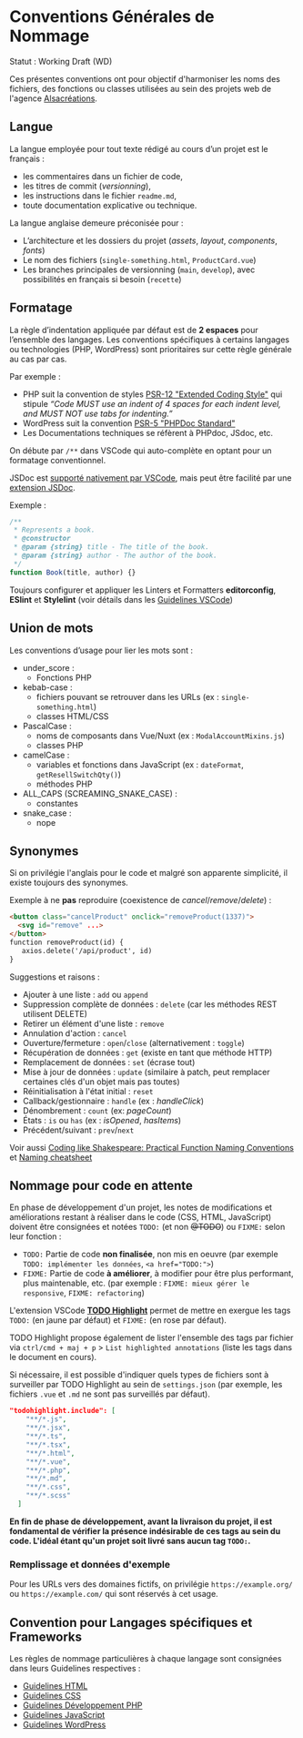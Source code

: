 # Conventions Générales de Nommage

Statut : Working Draft (WD)

Ces présentes conventions ont pour objectif d'harmoniser les noms des fichiers, des fonctions ou classes utilisées au sein des projets web de l'agence [Alsacréations](https://www.alsacreations.fr/).

## Langue

La langue employée pour tout texte rédigé au cours d’un projet est le français :

- les commentaires dans un fichier de code,
- les titres de commit (_versionning_),
- les instructions dans le fichier `readme.md`,
- toute documentation explicative ou technique.

La langue anglaise demeure préconisée pour :

- L’architecture et les dossiers du projet (_assets_, _layout_, _components_, _fonts_)
- Le nom des fichiers (`single-something.html`, `ProductCard.vue`)
- Les branches principales de versionning (`main`, `develop`), avec possibilités en français si besoin (`recette`)

## Formatage

La règle d’indentation appliquée par défaut est de **2 espaces** pour l’ensemble des langages. Les conventions spécifiques à certains langages ou technologies (PHP, WordPress) sont prioritaires sur cette règle générale au cas par cas.

Par exemple :

- PHP suit la convention de styles [PSR-12 "Extended Coding Style"](https://www.php-fig.org/psr/psr-12/) qui stipule _“Code MUST use an indent of 4 spaces for each indent level, and MUST NOT use tabs for indenting.”_
- WordPress suit la convention [PSR-5 "PHPDoc Standard"](https://www.php-fig.org/psr/)
- Les Documentations techniques se réfèrent à PHPdoc, JSdoc, etc.

On débute par `/**` dans VSCode qui auto-complète en optant pour un formatage conventionnel.

JSDoc est [supporté nativement par VSCode](https://code.visualstudio.com/docs/languages/javascript#_jsdoc-support), mais peut être facilité par une [extension JSDoc](https://marketplace.visualstudio.com/items?itemName=stevencl.addDocComments).

Exemple :

```js
/**
 * Represents a book.
 * @constructor
 * @param {string} title - The title of the book.
 * @param {string} author - The author of the book.
 */
function Book(title, author) {}
```

Toujours configurer et appliquer les Linters et Formatters **editorconfig**, **ESlint** et **Stylelint** (voir détails dans les [Guidelines VSCode](Guidelines-VScode.md))

## Union de mots

Les conventions d’usage pour lier les mots sont :

- under_score :
  - Fonctions PHP
- kebab-case :
  - fichiers pouvant se retrouver dans les URLs (ex : `single-something.html`)
  - classes HTML/CSS
- PascalCase :
  - noms de composants dans Vue/Nuxt (ex : `ModalAccountMixins.js`)
  - classes PHP
- camelCase :
  - variables et fonctions dans JavaScript (ex : `dateFormat`, `getResellSwitchQty()`)
  - méthodes PHP
- ALL_CAPS (SCREAMING_SNAKE_CASE) :
  - constantes
- snake_case :
  - nope

## Synonymes

Si on privilégie l'anglais pour le code et malgré son apparente simplicité, il existe toujours des synonymes.

Exemple à ne **pas** reproduire (coexistence de _cancel_/_remove_/_delete_) :

```html
<button class="cancelProduct" onclick="removeProduct(1337)">
  <svg id="remove" ...>
</button>
function removeProduct(id) {
   axios.delete('/api/product', id)
}
```

Suggestions et raisons :

- Ajouter à une liste : `add` ou `append`
- Suppression complète de données : `delete` (car les méthodes REST utilisent DELETE)
- Retirer un élément d'une liste : `remove`
- Annulation d'action : `cancel`
- Ouverture/fermeture : `open`/`close` (alternativement : `toggle`)
- Récupération de données : `get` (existe en tant que méthode HTTP)
- Remplacement de données : `set` (écrase tout)
- Mise à jour de données : `update` (similaire à patch, peut remplacer certaines clés d'un objet mais pas toutes)
- Réinitialisation à l'état initial : `reset`
- Callback/gestionnaire : `handle` (ex : _handleClick_)
- Dénombrement : `count` (ex: _pageCount_)
- États : `is` ou `has` (ex : _isOpened_, _hasItems_)
- Précédent/suivant : `prev`/`next`

Voir aussi [Coding like Shakespeare: Practical Function Naming Conventions](https://dmitripavlutin.com/coding-like-shakespeare-practical-function-naming-conventions/) et [Naming cheatsheet](https://github.com/kettanaito/naming-cheatsheet)

## Nommage pour code en attente

En phase de développement d'un projet, les notes de modifications et améliorations restant à réaliser dans le code (CSS, HTML, JavaScript) doivent être consignées et notées `TODO:` (et non ~~@TODO~~) ou `FIXME:` selon leur fonction&nbsp;:

- `TODO:` Partie de code **non finalisée**, non mis en oeuvre (par exemple `TODO: implémenter les données`, `<a href="TODO:">`)
- `FIXME:` Partie de code **à améliorer**, à modifier pour être plus performant, plus maintenable, etc. (par exemple : `FIXME: mieux gérer le responsive`, `FIXME: refactoring`)

L'extension VSCode **[TODO Highlight](https://marketplace.visualstudio.com/items?itemName=wayou.vscode-todo-highlight)** permet de mettre en exergue les tags `TODO:` (en jaune par défaut) et `FIXME:` (en rose par défaut).

TODO Highlight propose également de lister l'ensemble des tags par fichier via `ctrl/cmd + maj + p` > `List highlighted annotations` (liste les tags dans le document en cours).

Si nécessaire, il est possible d'indiquer quels types de fichiers sont à surveiller par TODO Highlight au sein de `settings.json` (par exemple, les fichiers `.vue` et `.md` ne sont pas surveillés par défaut).

```json
"todohighlight.include": [
    "**/*.js",
    "**/*.jsx",
    "**/*.ts",
    "**/*.tsx",
    "**/*.html",
    "**/*.vue",
    "**/*.php",
    "**/*.md",
    "**/*.css",
    "**/*.scss"
  ]
```

**En fin de phase de développement, avant la livraison du projet, il est fondamental de vérifier la présence indésirable de ces tags au sein du code. L'idéal étant qu'un projet soit livré sans aucun tag `TODO:`.**

### Remplissage et données d'exemple

Pour les URLs vers des domaines fictifs, on privilégie `https://example.org/` ou `https://example.com/` qui sont réservés à cet usage.

## Convention pour Langages spécifiques et Frameworks

Les règles de nommage particulières à chaque langage sont consignées dans leurs Guidelines respectives :

- [Guidelines HTML](Guidelines-HTML.md)
- [Guidelines CSS](Guidelines-CSS.md)
- [Guidelines Développement PHP](Guidelines-Developpement-PHP.md)
- [Guidelines JavaScript](Guidelines-JavaScript.md)
- [Guidelines WordPress](Guidelines-WordPress.md)
